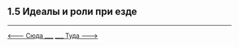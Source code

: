 ## 1.5 Идеалы и роли при езде

---

[   <--- Сюда ___](/01%20-%20human%20risk%20factor/1.4%20-%20emotions.md)
[___ Туда --->](/02%20-%20law%20conditions/2.1%20-%20vehicle%20admission.md)
